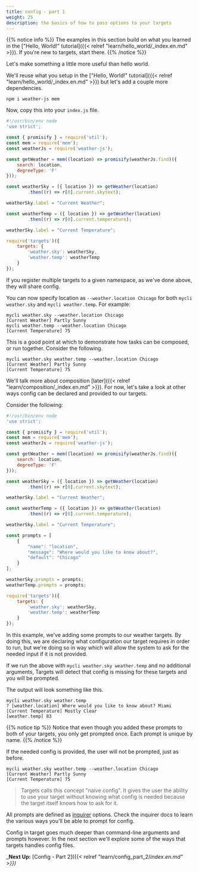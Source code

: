 ```yaml
---
title: config - part 1
weight: 25
description: the basics of how to pass options to your targets
---
```


{{% notice info %}}
The examples in this section build on what you learned in the ["Hello, World!" tutorial]({{< relref "learn/hello_world/_index.en.md" >}}). If you're new to targets, start there.
{{% /notice %}}

Let's make something a little more useful than hello world.

We'll reuse what you setup in the ["Hello, World!" tutorial]({{< relref "learn/hello_world/_index.en.md" >}}) but let's add a couple more dependencies.

```
npm i weather-js mem
```

Now, copy this into your `index.js` file.

```js
#!/usr/bin/env node
'use strict';

const { promisify } = require('util');
const mem = require('mem');
const weatherJs = require('weather-js');

const getWeather = mem((location) => promisify(weatherJs.find)({
    search: location,
    degreeType: 'F'
}));

const weatherSky = ({ location }) => getWeather(location)
        .then((r) => r[0].current.skytext);

weatherSky.label = "Current Weather";

const weatherTemp = ({ location }) => getWeather(location)
        .then((r) => r[0].current.temperature);

weatherSky.label = "Current Temperature";

require('targets')({
    targets: {
        'weather.sky': weatherSky,
        'weather.temp': weatherTemp
    }
});
```

If you register multiple targets to a given namespace, as we've done above, they will share config.

You can now specify location as `--weather.location Chicago` for both `mycli weather.sky` and `mycli weather.temp`. For example:

```
mycli weather.sky --weather.location Chicago
[Current Weather] Partly Sunny
mycli weather.temp --weather.location Chicago
[Current Temperature] 75
```

This is a good point at which to demonstrate how tasks can be composed, or run together. Consider the following.

```
mycli weather.sky weather.temp --weather.location Chicago
[Current Weather] Partly Sunny
[Current Temperature] 75
```

We'll talk more about composition [later]({{< relref "learn/composition/_index.en.md" >}}). For now, let's take a look at other ways config can be declared and provided to our targets.

Consider the following:

```js
#!/usr/bin/env node
'use strict';

const { promisify } = require('util');
const mem = require('mem');
const weatherJs = require('weather-js');

const getWeather = mem((location) => promisify(weatherJs.find)({
    search: location,
    degreeType: 'F'
}));

const weatherSky = ({ location }) => getWeather(location)
        .then((r) => r[0].current.skytext);

weatherSky.label = "Current Weather";

const weatherTemp = ({ location }) => getWeather(location)
        .then((r) => r[0].current.temperature);

weatherSky.label = "Current Temperature";

const prompts = [
    {
        "name": "location",
        "message": "Where would you like to know about?",
        "default": "Chicago"
    }
];

weatherSky.prompts = prompts;
weatherTemp.prompts = prompts;

require('targets')({
    targets: {
        'weather.sky': weatherSky,
        'weather.temp': weatherTemp
    }
});

```

In this example, we've adding some prompts to our weather targets. By doing this, we are declaring what configuration our target requires in order to run, but we're doing so in way which will allow the system to ask for the needed input if it is not provided.

If we run the above with `mycli weather.sky weather.temp` and no additional arguments, Targets will detect that config is missing for these targets and you will be prompted.

The output will look something like this.

```
mycli weather.sky weather.temp
? [weather.location] Where would you like to know about? Miami
[Current Temperature] Mostly Clear
[weather.temp] 83
```

{{% notice tip %}}
Notice that even though you added these prompts to both of your targets, you only get prompted once. Each prompt is unique by name.
{{% /notice %}}

If the needed config is provided, the user will not be prompted, just as before.

```
mycli weather.sky weather.temp --weather.location Chicago
[Current Weather] Partly Sunny
[Current Temperature] 75
```

> Targets calls this concept "naive config". It gives the user the ability to use your target without knowing what config is needed because the target itself knows how to ask for it.

All prompts are defined as [inquirer](https://www.npmjs.com/package/inquirer) options. Check the inquirer docs to learn the various ways you'll be able to prompt for config.

Config in target goes much deeper than command-line arguments and prompts however. In the next section we'll explore some of the ways that targets handles config files.

_**Next Up:** [Config - Part 2]({{< relref "learn/config_part_2/_index.en.md" >}})_

